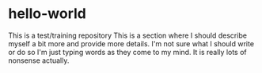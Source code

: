 # hello-world
This is a test/training repository
This is a section where I should describe myself a bit more and provide more details.
I'm not sure what I should write or do so I'm just typing words as they come to my mind.
It is really lots of nonsense actually.
